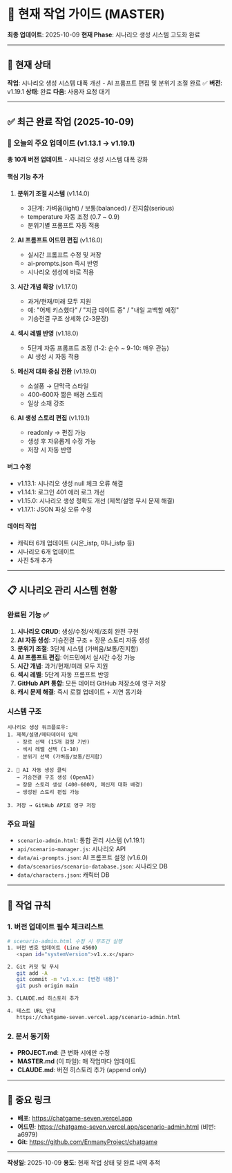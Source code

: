 # 📌 현재 작업 가이드 (MASTER)

**최종 업데이트**: 2025-10-09
**현재 Phase**: 시나리오 생성 시스템 고도화 완료

---

## 🎯 현재 상태

**작업**: 시나리오 생성 시스템 대폭 개선 - AI 프롬프트 편집 및 분위기 조절 완료 ✅
**버전**: v1.19.1
**상태**: 완료
**다음**: 사용자 요청 대기

---

## ✅ 최근 완료 작업 (2025-10-09)

### 🚀 오늘의 주요 업데이트 (v1.13.1 → v1.19.1)

**총 10개 버전 업데이트** - 시나리오 생성 시스템 대폭 강화

#### 핵심 기능 추가
1. **분위기 조절 시스템** (v1.14.0)
   - 3단계: 가벼움(light) / 보통(balanced) / 진지함(serious)
   - temperature 자동 조정 (0.7 ~ 0.9)
   - 분위기별 프롬프트 자동 적용

2. **AI 프롬프트 어드민 편집** (v1.16.0)
   - 실시간 프롬프트 수정 및 저장
   - ai-prompts.json 즉시 반영
   - 시나리오 생성에 바로 적용

3. **시간 개념 확장** (v1.17.0)
   - 과거/현재/미래 모두 지원
   - 예: "어제 키스했다" / "지금 데이트 중" / "내일 고백할 예정"
   - 기승전결 구조 상세화 (2-3문장)

4. **섹시 레벨 반영** (v1.18.0)
   - 5단계 자동 프롬프트 조정 (1-2: 순수 ~ 9-10: 매우 관능)
   - AI 생성 시 자동 적용

5. **메신저 대화 중심 전환** (v1.19.0)
   - 소설풍 → 단막극 스타일
   - 400-600자 짧은 배경 스토리
   - 일상 소재 강조

6. **AI 생성 스토리 편집** (v1.19.1)
   - readonly → 편집 가능
   - 생성 후 자유롭게 수정 가능
   - 저장 시 자동 반영

#### 버그 수정
- v1.13.1: 시나리오 생성 null 체크 오류 해결
- v1.14.1: 로그인 401 에러 로그 개선
- v1.15.0: 시나리오 생성 정확도 개선 (제목/설명 무시 문제 해결)
- v1.17.1: JSON 파싱 오류 수정

#### 데이터 작업
- 캐릭터 6개 업데이트 (시은_istp, 미나_isfp 등)
- 시나리오 6개 업데이트
- 사진 5개 추가

---

## 📋 시나리오 관리 시스템 현황

### 완료된 기능 ✅
1. **시나리오 CRUD**: 생성/수정/삭제/조회 완전 구현
2. **AI 자동 생성**: 기승전결 구조 + 장문 스토리 자동 생성
3. **분위기 조절**: 3단계 시스템 (가벼움/보통/진지함)
4. **AI 프롬프트 편집**: 어드민에서 실시간 수정 가능
5. **시간 개념**: 과거/현재/미래 모두 지원
6. **섹시 레벨**: 5단계 자동 프롬프트 반영
7. **GitHub API 통합**: 모든 데이터 GitHub 저장소에 영구 저장
8. **캐시 문제 해결**: 즉시 로컬 업데이트 + 지연 동기화

### 시스템 구조
```
시나리오 생성 워크플로우:
1. 제목/설명/메타데이터 입력
   - 장르 선택 (15개 감정 기반)
   - 섹시 레벨 선택 (1-10)
   - 분위기 선택 (가벼움/보통/진지함)

2. 🤖 AI 자동 생성 클릭
   → 기승전결 구조 생성 (OpenAI)
   → 장문 스토리 생성 (400-600자, 메신저 대화 배경)
   → 생성된 스토리 편집 가능

3. 저장 → GitHub API로 영구 저장
```

### 주요 파일
- `scenario-admin.html`: 통합 관리 시스템 (v1.19.1)
- `api/scenario-manager.js`: 시나리오 API
- `data/ai-prompts.json`: AI 프롬프트 설정 (v1.6.0)
- `data/scenarios/scenario-database.json`: 시나리오 DB
- `data/characters.json`: 캐릭터 DB

---

## 🚨 작업 규칙

### 1. 버전 업데이트 필수 체크리스트
```bash
# scenario-admin.html 수정 시 무조건 실행
1. 버전 번호 업데이트 (Line 4560)
   <span id="systemVersion">v1.x.x</span>

2. Git 커밋 및 푸시
   git add -A
   git commit -m "v1.x.x: [변경 내용]"
   git push origin main

3. CLAUDE.md 히스토리 추가

4. 테스트 URL 안내
   https://chatgame-seven.vercel.app/scenario-admin.html
```

### 2. 문서 동기화
- **PROJECT.md**: 큰 변화 시에만 수정
- **MASTER.md** (이 파일): 매 작업마다 업데이트
- **CLAUDE.md**: 버전 히스토리 추가 (append only)

---

## 🔗 중요 링크

- **배포**: https://chatgame-seven.vercel.app
- **어드민**: https://chatgame-seven.vercel.app/scenario-admin.html (비번: a6979)
- **Git**: https://github.com/EnmanyProject/chatgame

---

**작성일**: 2025-10-09
**용도**: 현재 작업 상태 및 완료 내역 추적
